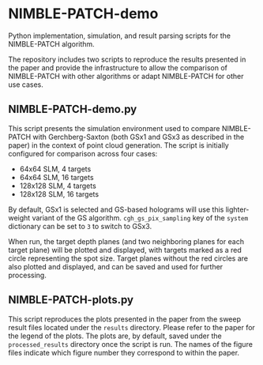 # NIMBLE-PATCH-demo
Python implementation, simulation, and result parsing scripts for the NIMBLE-PATCH algorithm.

The repository includes two scripts to reproduce the results presented in the paper and provide the infrastructure
to allow the comparison of NIMBLE-PATCH with other algorithms or adapt NIMBLE-PATCH for other use cases.

## NIMBLE-PATCH-demo.py
This script presents the simulation environment used to compare NIMBLE-PATCH with Gerchberg-Saxton (both GSx1 and GSx3 as described in the paper)
in the context of point cloud generation. The script is initially configured for comparison across four cases:

* 64x64 SLM, 4 targets
* 64x64 SLM, 16 targets
* 128x128 SLM, 4 targets
* 128x128 SLM, 16 targets

By default, GSx1 is selected and GS-based holograms will use this lighter-weight variant of the GS algorithm.
`cgh_gs_pix_sampling` key of the `system` dictionary can be set to `3` to switch to GSx3.

When run, the target depth planes (and two neighboring planes for each target plane) will be plotted and displayed, with targets marked as a red circle representing the spot size. Target planes without the red circles are also plotted and displayed, and can be saved and used for further processing.

## NIMBLE-PATCH-plots.py
This script reproduces the plots presented in the paper from the sweep result files located under the `results` directory.
Please refer to the paper for the legend of the plots.
The plots are, by default, saved under the `processed_results` directory once the script is run.
The names of the figure files indicate which figure number they correspond to within the paper.
